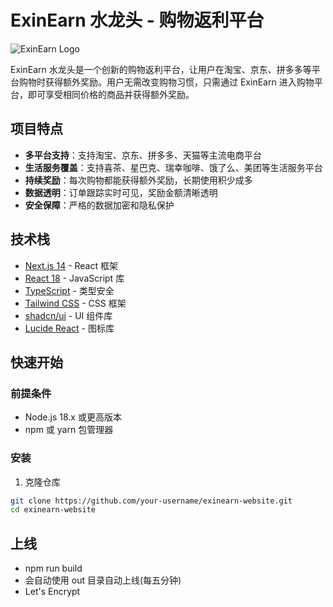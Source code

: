 # ExinEarn 水龙头 - 购物返利平台

![ExinEarn Logo](https://hebbkx1anhila5yf.public.blob.vercel-storage.com/%E9%80%8F%E6%98%8E%E5%B8%A6%E5%AD%97%E6%A8%AA-cTbbXpijhsz9uxlJ0UT1jh0K2odtIC.png)

ExinEarn 水龙头是一个创新的购物返利平台，让用户在淘宝、京东、拼多多等平台购物时获得额外奖励。用户无需改变购物习惯，只需通过 ExinEarn 进入购物平台，即可享受相同价格的商品并获得额外奖励。

## 项目特点

- **多平台支持**：支持淘宝、京东、拼多多、天猫等主流电商平台
- **生活服务覆盖**：支持喜茶、星巴克、瑞幸咖啡、饿了么、美团等生活服务平台
- **持续奖励**：每次购物都能获得额外奖励，长期使用积少成多
- **数据透明**：订单跟踪实时可见，奖励金额清晰透明
- **安全保障**：严格的数据加密和隐私保护

## 技术栈

- [Next.js 14](https://nextjs.org/) - React 框架
- [React 18](https://reactjs.org/) - JavaScript 库
- [TypeScript](https://www.typescriptlang.org/) - 类型安全
- [Tailwind CSS](https://tailwindcss.com/) - CSS 框架
- [shadcn/ui](https://ui.shadcn.com/) - UI 组件库
- [Lucide React](https://lucide.dev/) - 图标库

## 快速开始

### 前提条件

- Node.js 18.x 或更高版本
- npm 或 yarn 包管理器

### 安装

1. 克隆仓库

```bash
git clone https://github.com/your-username/exinearn-website.git
cd exinearn-website
```

## 上线

- npm run build
- 会自动使用 out 目录自动上线(每五分钟)
- Let's Encrypt